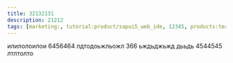 ```yaml
---
title: 32132131
description: 21212
tags: [marketing:, tutorial:product/sapui5_web_ide, 12345, products:tech/73554900100700000996, products:tech/67838200100800004076, tutorial:technology/sql, products:tech/73554900100700001290, products:tech/73554900100700000996/67837800100800004901, products:tech/73554900100700001033/67837800100800006853/67837800100900008231]
---
```

илилолоилои 6456464
лдтодоьжльожл 366
ьждьджьжд дььдь 4544545 лтлтолто
